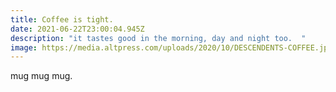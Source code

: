 ```yaml
---
title: Coffee is tight.
date: 2021-06-22T23:00:04.945Z
description: "it tastes good in the morning, day and night too.  "
image: https://media.altpress.com/uploads/2020/10/DESCENDENTS-COFFEE.jpg
---
```

mug mug mug.